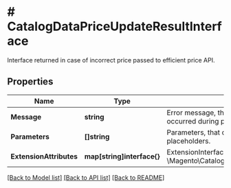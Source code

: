 # # CatalogDataPriceUpdateResultInterface
Interface returned in case of incorrect price passed to efficient price API.

## Properties 


Name | Type | Description | Notes
------------ | ------------- | ------------- | -------------
**Message**| **string** | Error message, that contains description of error occurred during price update.  |
**Parameters**| **[]string** | Parameters, that could be displayed in error message placeholders.  |
**ExtensionAttributes**| **map[string]interface{}** | ExtensionInterface class for @see \\Magento\\Catalog\\Api\\Data\\PriceUpdateResultInterface  | [optional]


[[Back to Model list]](../../README.md#models) [[Back to API list]](../../README.md#endpoints) [[Back to README]](../../README.md)

